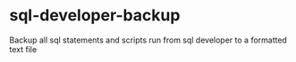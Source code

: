 # sql-developer-backup
Backup all sql statements and scripts run from sql developer to a formatted text file
